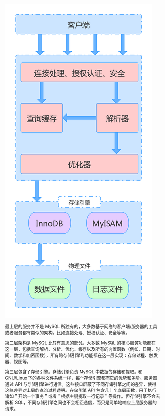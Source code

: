 ![MySQL逻辑架构](/images/mysql-logic-arch.png)

  最上层的服务并不是 MySQL 所独有的，大多数基于网络的客户端/服务器的工具或者服务都有类似的架构。比如连接处理、授权认证、安全等等。

  第二层架构是 MySQL 比较有意思的部分。大多数 MySQL 的核心服务功能都在这一层，包括查询解析、分析、优化、缓存以及所有的内置函数（例如，日期、时间、数学和加密函数），所有跨存储引擎的功能都在这一层实现：存储过程、触发器、视图等。

  第三层包含了存储引擎。存储引擎负责 MySQL 中数据的存储和提取。和 GNU/Linux 下的各种文件系统一样，每个存储引擎都有它的优势和劣势。服务器通过 API 与存储引擎进行通信。这些接口屏蔽了不同存储引擎之间的差异，使得这些差异对上层的查询过程透明。存储引擎 API 包含几十个底层函数，用于执行诸如＂开始一个事务＂或者＂根据主键提取一行记录＂等操作。但存储引擎不会去解析 SQL，不同存储引擎之间也不会相互通信，而只是简单地响应上层服务器的请求。